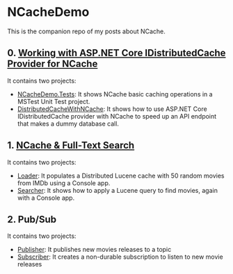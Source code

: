 # NCacheDemo

This is the companion repo of my posts about NCache.

## 0. [Working with ASP.NET Core IDistributedCache Provider for NCache](https://canro91.github.io/2022/04/11/DistributedCacheWithNCache/)

It contains two projects:

* [NCacheDemo.Tests](https://github.com/canro91/NCacheDemo/tree/main/NCacheDemo.Tests): It shows NCache basic caching operations in a MSTest Unit Test project.
* [DistributedCacheWithNCache](https://github.com/canro91/NCacheDemo/tree/main/0-DistributedCache/DistributedCacheWithNCache): It shows how to use ASP.NET Core IDistributedCache provider with NCache to speed up an API endpoint that makes a dummy database call.

## 1. [NCache & Full-Text Search](https://canro91.github.io/2022/08/08/FullTextSearchWithNCache/)

It contains two projects:

* [Loader](https://github.com/canro91/NCacheDemo/tree/main/1-DistributedLucene/SearchMovies.Loader): It populates a Distributed Lucene cache with 50 random movies from IMDb using a Console app.
* [Searcher](https://github.com/canro91/NCacheDemo/tree/main/1-DistributedLucene/SearchMovies.Search): It shows how to apply a Lucene query to find movies, again with a Console app.

## 2. Pub/Sub

It contains two projects:

* [Publisher](https://github.com/canro91/NCacheDemo/tree/main/2-PubSub/MoviePublisher): It publishes new movies releases to a topic
* [Subscriber](https://github.com/canro91/NCacheDemo/tree/main/2-PubSub/MovieSubscriber): It creates a non-durable subscription to listen to new movie releases
